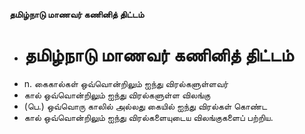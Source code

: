 **தமிழ்நாடு மாணவர் கணினித் திட்டம்**
- # தமிழ்நாடு மாணவர் கணினித் திட்டம்
- n. கைகால்கள் ஒவ்வொன்றிலும் ஐந்து விரல்களுள்ளவர்
- கால் ஒவ்வொன்றிலும் ஐந்து விரல்களுள்ள விலங்கு
- (பெ.) ஒவ்வொரு காலில் அல்லது கையில் ஐந்து விரல்கள் கொண்ட
- கால் ஒவ்வொன்றிலும் ஐந்து விரல்களையுடைய விலங்குகளைப் பற்றிய.

